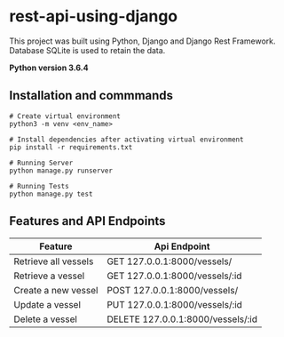# rest-api-using-django

This project was built using Python, Django and Django Rest Framework. Database SQLite is used to retain the data.

**Python version 3.6.4**

## Installation and commmands

```
# Create virtual environment 
python3 -m venv <env_name>

# Install dependencies after activating virtual environment 
pip install -r requirements.txt

# Running Server
python manage.py runserver

# Running Tests
python manage.py test
```

## Features and API Endpoints

Feature | Api Endpoint
------------ | -------------
Retrieve all vessels  | GET 127.0.0.1:8000/vessels/
Retrieve a vessel | GET 127.0.0.1:8000/vessels/:id
Create a new vessel | POST 127.0.0.1:8000/vessels/
Update a vessel | PUT 127.0.0.1:8000/vessels/:id
Delete a vessel | DELETE 127.0.0.1:8000/vessels/:id




